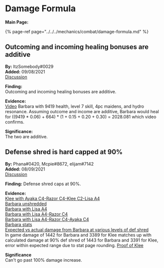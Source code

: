 # Damage Formula

**Main Page:**

{% page-ref page="../../../mechanics/combat/damage-formula.md" %}

## Outcoming and incoming healing bonuses are additive  

**By:** ItzSomebody\#0029  
**Added:** 09/08/2021  
[Discussion](https://tickettool.xyz/direct?url=https://cdn.discordapp.com/attachments/874018516842475600/874090458991706122/transcript-outcoming-incoming-healing-additive.html)

**Finding:**  
Outcoming and incoming healing bonuses are additive.  

**Evidence:**  
[Video](https://youtu.be/yJMPaWKCCbA) Barbara with 9419 health, level 7 skill, 4pc maidens, and hydro resonance. Assuming outcome and income are additive, Barbara would heal for ((9419 * 0.06) + 664) * (1 + 0.15 + 0.20 + 0.30) = 2028.081 which video confirms.  

**Significance:**  
The two are additive.  

## Defense shred is hard capped at 90%  

**By:** Phana\#0420, Mcpie\#8672, elijam\#7142  
**Added:** 08/09/2021  
[Discussion](https://tickettool.xyz/direct?url=https://cdn.discordapp.com/attachments/873886801348153384/874084646370045952/transcript-defense-shred-caps-at-90.html)  

**Finding:**
Defense shred caps at 90%.  

**Evidence:**  
[Klee with Ayaka C4-Razor C4-Klee C2-Lisa A4](https://i.imgur.com/TF4lpQq.mp4)  
[Barbara unshredded](https://youtu.be/1pSd5Ds8ikM)  
[Barbara with Lisa A4](https://youtu.be/e1sFbfyPxRo)  
[Barbara with Lisa A4-Razor C4](https://youtu.be/lmoH0Bw4X3I)  
[Barbara with Lisa A4-Razor C4-Ayaka C4](https://youtu.be/TbRbq1Og9h4)  
[Barbara stats](https://youtu.be/jytK74xLZOQ)  
[Expected vs actual damage from Barbara at various levels of def shred](https://i.imgur.com/SoXVYGs.png)  
In game damage of 1442 for Barbara and 3389 for Klee matches up with calculated damage at 90% def shred of 1443 for Barbara and 3391 for Klee, error within expected range due to stat page rounding. [Proof of Klee](https://i.imgur.com/hQiWOkq.mp4)

**Significance**  
Can't go past 100% damage increase.  
